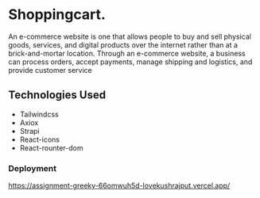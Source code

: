 # Shoppingcart.
An e-commerce website is one that allows people to buy and sell physical goods, services, and digital products over the internet rather than at a brick-and-mortar location. Through an e-commerce website, a business can process orders, accept payments, manage shipping and logistics, and provide customer service

## Technologies Used
  - Tailwindcss
  - Axiox
  - Strapi
  - React-icons
  - React-rounter-dom

### Deployment
 https://assignment-greeky-66omwuh5d-lovekushrajput.vercel.app/
